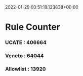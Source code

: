 2022-01-29 00:51:19.123838+00:00
# Rule Counter 
 ### UCATE : 406664

 ### Veneto : 64044

 ### Allowlist : 13920